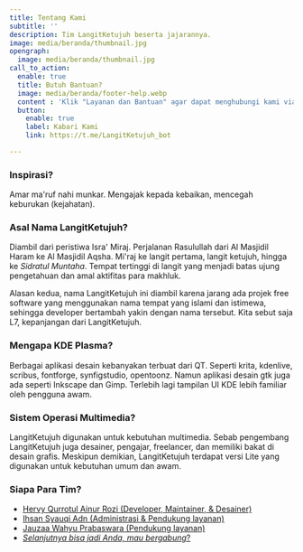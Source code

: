 ```yaml
---
title: Tentang Kami
subtitle: ''
description: Tim LangitKetujuh beserta jajarannya.
image: media/beranda/thumbnail.jpg
opengraph:
  image: media/beranda/thumbnail.jpg
call_to_action:
  enable: true
  title: Butuh Bantuan?
  image: media/beranda/footer-help.webp
  content : 'Klik "Layanan dan Bantuan" agar dapat menghubungi kami via WhatsApp atau Telegram. Balasan akan direspon 1x3 jam.'
  button:
    enable: true
    label: Kabari Kami
    link: https://t.me/LangitKetujuh_bot

---
```

### Inspirasi?

Amar ma'ruf nahi munkar. Mengajak kepada kebaikan, mencegah keburukan (kejahatan).

### Asal Nama LangitKetujuh?

Diambil dari peristiwa Isra' Miraj. Perjalanan Rasulullah dari Al Masjidil Haram ke Al Masjidil Aqsha. Mi'raj ke langit pertama, langit ketujuh, hingga ke _Sidratul Muntaha_. Tempat tertinggi di langit yang menjadi batas ujung pengetahuan dan amal aktifitas para makhluk.

Alasan kedua, nama LangitKetujuh ini diambil karena jarang ada projek free software yang menggunakan nama tempat yang islami dan istimewa, sehingga developer bertambah yakin dengan nama tersebut. Kita sebut saja L7, kepanjangan dari LangitKetujuh.

### Mengapa KDE Plasma?

Berbagai aplikasi desain kebanyakan terbuat dari QT. Seperti krita, kdenlive, scribus, fontforge, synfigstudio, opentoonz. Namun aplikasi desain gtk juga ada seperti Inkscape dan Gimp. Terlebih lagi tampilan UI KDE lebih familiar oleh pengguna awam.

### Sistem Operasi Multimedia?

LangitKetujuh digunakan untuk kebutuhan multimedia. Sebab pengembang LangitKetujuh juga desainer, pengajar, freelancer, dan memiliki bakat di desain grafis. Meskipun demikian, LangitKetujuh terdapat versi Lite yang digunakan untuk kebutuhan umum dan awam.

### Siapa Para Tim?

* [Hervy Qurrotul Ainur Rozi (Developer, Maintainer, & Desainer)](https://t.me/hervyqa)
* [Ihsan Syauqi Adn (Administrasi & Pendukung layanan)](https://t.me/ihsansyauqiadn)
* [Jauzaa Wahyu Prabaswara (Pendukung layanan)](https://t.me/JauzaaPrabaswara)
* [_Selanjutnya bisa jadi Anda, mau bergabung_?](https://panduan.langitketujuh.id/tim.html#mau-bergabung)
